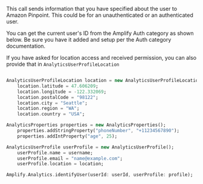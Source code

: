 This call sends information that you have specified about the user to Amazon Pinpoint. This could be for an unauthenticated or an authenticated user.

You can get the current user's ID from the Amplify Auth category as shown below. Be sure you have it added and setup per the Auth category documentation.

If you have asked for location access and received permission, you can also provide that in `AnalyticsUserProfileLocation`


```dart

AnalyticsUserProfileLocation location = new AnalyticsUserProfileLocation();
    location.latitude = 47.606209;
    location.longitude = -122.332069;
    location.postalCode = "98122";
    location.city = "Seattle";
    location.region = "WA";
    location.country = "USA";

AnalyticsProperties properties = new AnalyticsProperties();
    properties.addStringProperty("phoneNumber", "+11234567890"); 
    properties.addIntProperty("age", 25); 

AnalyticsUserProfile userProfile = new AnalyticsUserProfile();
    userProfile.name = username;
    userProfile.email = "name@example.com";
    userProfile.location = location; 

Amplify.Analytics.identifyUser(userId: userId, userProfile: profile);
```